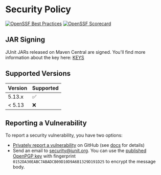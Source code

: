 # Security Policy

[![OpenSSF Best Practices](https://www.bestpractices.dev/projects/9607/badge)](https://www.bestpractices.dev/projects/9607) [![OpenSSF Scorecard](https://api.scorecard.dev/projects/github.com/junit-team/junit5/badge)](https://scorecard.dev/viewer/?uri=github.com/junit-team/junit5)

## JAR Signing

JUnit JARs released on Maven Central are signed.
You'll find more information about the key here: [KEYS](./KEYS)

## Supported Versions

| Version | Supported          |
|---------| ------------------ |
| 5.13.x  | :white_check_mark: |
| < 5.13  | :x:                |

## Reporting a Vulnerability

To report a security vulnerability, you have two options:

- [Privately report a vulnerability](https://github.com/junit-team/junit5/security/advisories/new) on GitHub (see [docs](https://docs.github.com/en/code-security/security-advisories/guidance-on-reporting-and-writing-information-about-vulnerabilities/privately-reporting-a-security-vulnerability) for details)
- Send an email to security@junit.org. You can use the [published OpenPGP key](https://keys.openpgp.org/search?q=security%40junit.org) with fingerprint `0152DA30EABC7ABADCB09D10D9A6B1329D191D25` to encrypt the message body.
